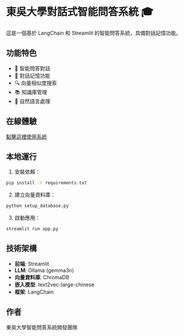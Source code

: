 # 東吳大學對話式智能問答系統 🎓

這是一個基於 LangChain 和 Streamlit 的智能問答系統，具備對話記憶功能。

## 功能特色

- 🤖 智能問答對話
- 🧠 對話記憶功能
- 🔍 向量相似度搜索
- 📚 知識庫管理
- 💬 自然語言處理

## 在線體驗

[點擊這裡使用系統](你的-streamlit-cloud-網址)

## 本地運行

1. 安裝依賴：
```bash
pip install -r requirements.txt
```

2. 建立向量資料庫：
```bash
python setup_database.py
```

3. 啟動應用：
```bash
streamlit run app.py
```

## 技術架構

- **前端**: Streamlit
- **LLM**: Ollama (gemma3n)
- **向量資料庫**: ChromaDB
- **嵌入模型**: text2vec-large-chinese
- **框架**: LangChain

## 作者

東吳大學智能問答系統開發團隊